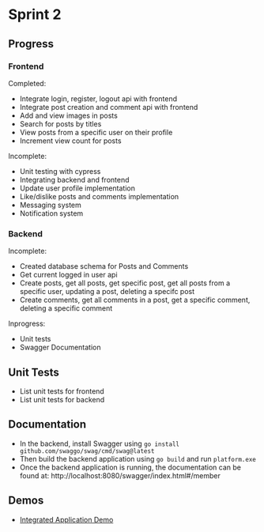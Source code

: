 # Sprint 2
## Progress
### Frontend
Completed:
- Integrate login, register, logout api with frontend
- Integrate post creation and comment api with frontend
- Add and view images in posts
- Search for posts by titles
- View posts from a specific user on their profile
- Increment view count for posts

Incomplete:
- Unit testing with cypress
- Integrating backend and frontend
- Update user profile implementation
- Like/dislike posts and comments implementation
- Messaging system
- Notification system
### Backend
Incomplete:
- Created database schema for Posts and Comments
- Get current logged in user api
- Create posts, get all posts, get specific post, get all posts from a specific user, updating a post, deleting a specifc post
- Create comments, get all comments in a post, get a specific comment, deleting a specific comment

Inprogress:
- Unit tests
- Swagger Documentation

## Unit Tests
- List unit tests for frontend
- List unit tests for backend

## Documentation
- In the backend, install Swagger using `go install github.com/swaggo/swag/cmd/swag@latest`
- Then build the backend application using `go build` and run `platform.exe`
- Once the backend application is running, the documentation can be found at: http://localhost:8080/swagger/index.html#/member

## Demos
- [Integrated Application Demo](https://youtu.be/WVI0q96o_bc?si=bK06mV_s4whQu8LY)
